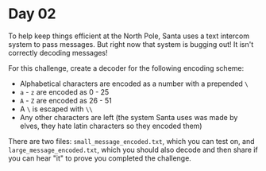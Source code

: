 # Day 02

To help keep things efficient at the North Pole, Santa uses a text intercom system to pass messages. But right now that system is bugging out! It isn't correctly decoding messages!

For this challenge, create a decoder for the following encoding scheme:

- Alphabetical characters are encoded as a number with a prepended `\`
- `a` - `z` are encoded as 0 - 25
- `A` - `Z` are encoded as 26 - 51
- A `\` is escaped with `\\`
- Any other characters are left (the system Santa uses was made by elves, they hate latin characters so they encoded them)

There are two files: `small_message_encoded.txt`, which you can test on, and `large_message_encoded.txt`, which you should also decode and then share if you can hear "it" to prove you completed the challenge.
